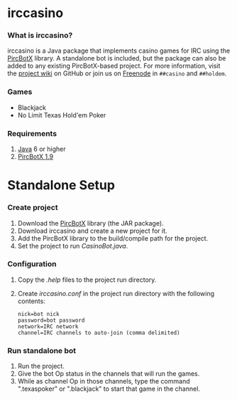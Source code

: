 irccasino
=========
### What is irccasino? ###
irccasino is a Java package that implements casino games for IRC using the [PircBotX][1] library. A standalone bot is included, but the package can also be added to any existing PircBotX-based project. For more information, visit the [project wiki][4] on GitHub or join us on [Freenode][5] in `##casino` and `##holdem`.

### Games ###
* Blackjack
* No Limit Texas Hold'em Poker

### Requirements ###
1. [Java][2] 6 or higher
2. [PircBotX 1.9][3]

Standalone Setup
================
### Create project ###
1. Download the [PircBotX][3] library (the JAR package). 
2. Download irccasino and create a new project for it.
3. Add the PircBotX library to the build/compile path for the project.
4. Set the project to run *CasinoBot.java*.

### Configuration ###
1.  Copy the *.help* files to the project run directory.
2.  Create *irccasino.conf* in the project run directory with the following contents:

		nick=bot nick
		password=bot password
		network=IRC network
		channel=IRC channels to auto-join (comma delimited)

### Run standalone bot ###
1. Run the project.
2. Give the bot Op status in the channels that will run the games.
3. While as channel Op in those channels, type the command ".texaspoker" or ".blackjack" to start that game in the channel.

[1]: http://code.google.com/p/pircbotx/ "PircBotX"
[2]: http://www.oracle.com/technetwork/java/javase/downloads/index.html "Java SE"
[3]: http://repo1.maven.org/maven2/org/pircbotx/pircbotx/1.9/pircbotx-1.9.jar "pircbotx-1.9"
[4]: https://github.com/brrr2/irccasino/wiki "Wiki"
[5]: irc://chat.freenode.net "Freenode"